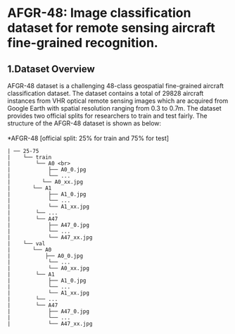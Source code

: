 # AFGR-48: Image classification dataset for remote sensing aircraft fine-grained recognition.
## 1.Dataset Overview 
AFGR-48 dataset is a challenging 48-class geospatial fine-grained aircraft classification dataset. The dataset contains a total of 29828 aircraft instances from VHR optical remote sensing images which are acquired from Google Earth with spatial resolution ranging from 0.3 to 0.7m. The dataset provides two official splits for researchers to train and test fairly. The structure of the AFGR-48 dataset is shown as below: <br>  
*AFGR-48 [official split: 25% for train and 75% for test] <br>  
```
| ── 25-75  
|    └── train
|        └── A0 <br>  
|            ├── A0_0.jpg
|            └── ...  
|          └── A0_xx.jpg 
|       └── A1
|            ├── A1_0.jpg
|            └── ... 
|            └── A1_xx.jpg 
|        └── ...
|        └── A47  
|            ├── A47_0.jpg
|            └── ...
|            └── A47_xx.jpg
|    └── val
|       └── A0
|           ├── A0_0.jpg 
|            └── ... 
|            └── A0_xx.jpg  
|        └── A1 
|            ├── A1_0.jpg
|            └── ...  
|            └── A1_xx.jpg  
|        └── ... 
|        └── A47  
|            ├── A47_0.jpg 
|            └── ...
|            └── A47_xx.jpg 
```
